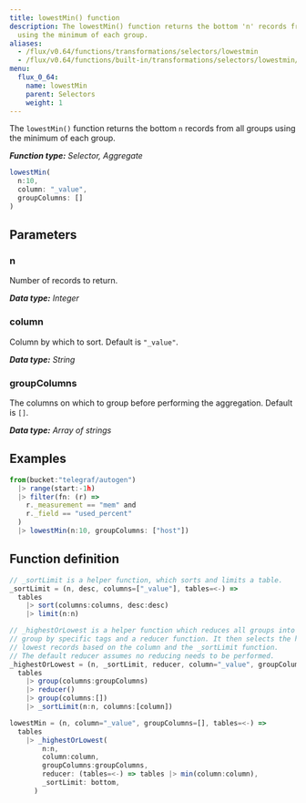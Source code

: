 ```yaml
---
title: lowestMin() function
description: The lowestMin() function returns the bottom 'n' records from all groups
  using the minimum of each group.
aliases:
  - /flux/v0.64/functions/transformations/selectors/lowestmin
  - /flux/v0.64/functions/built-in/transformations/selectors/lowestmin/
menu:
  flux_0_64:
    name: lowestMin
    parent: Selectors
    weight: 1
---
```


The `lowestMin()` function returns the bottom `n` records from all groups using the minimum of each group.

_**Function type:** Selector, Aggregate_

```js
lowestMin(
  n:10,
  column: "_value",
  groupColumns: []
)
```

## Parameters

### n
Number of records to return.

_**Data type:** Integer_

### column
Column by which to sort.
Default is `"_value"`.

_**Data type:** String_

### groupColumns
The columns on which to group before performing the aggregation.
Default is `[]`.

_**Data type:** Array of strings_

## Examples
```js
from(bucket:"telegraf/autogen")
  |> range(start:-1h)
  |> filter(fn: (r) =>
    r._measurement == "mem" and
    r._field == "used_percent"
  )
  |> lowestMin(n:10, groupColumns: ["host"])
```

## Function definition
```js
// _sortLimit is a helper function, which sorts and limits a table.
_sortLimit = (n, desc, columns=["_value"], tables=<-) =>
  tables
    |> sort(columns:columns, desc:desc)
    |> limit(n:n)

// _highestOrLowest is a helper function which reduces all groups into a single
// group by specific tags and a reducer function. It then selects the highest or
// lowest records based on the column and the _sortLimit function.
// The default reducer assumes no reducing needs to be performed.
_highestOrLowest = (n, _sortLimit, reducer, column="_value", groupColumns=[], tables=<-) =>
  tables
    |> group(columns:groupColumns)
    |> reducer()
    |> group(columns:[])
    |> _sortLimit(n:n, columns:[column])

lowestMin = (n, column="_value", groupColumns=[], tables=<-) =>
  tables
    |> _highestOrLowest(
        n:n,
        column:column,
        groupColumns:groupColumns,
        reducer: (tables=<-) => tables |> min(column:column),
        _sortLimit: bottom,
      )
```
